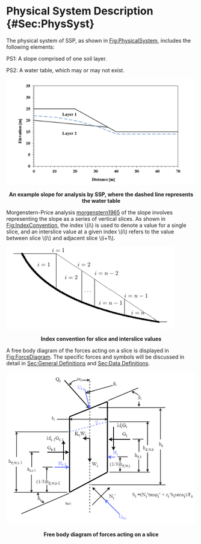 # Physical System Description {#Sec:PhysSyst}

The physical system of SSP, as shown in [Fig:PhysicalSystem](./SecPhysSyst.md#Figure:PhysicalSystem), includes the following elements:

PS1: A slope comprised of one soil layer.

PS2: A water table, which may or may not exist.

<div id="Figure:PhysicalSystem"></div>

![An example slope for analysis by SSP, where the dashed line represents the water table](../../../../../datafiles/ssp/PhysSyst.png)

**<p align="center">An example slope for analysis by SSP, where the dashed line represents the water table</p>**

Morgenstern-Price analysis [morgenstern1965](./SecReferences.md#morgenstern1965) of the slope involves representing the slope as a series of vertical slices. As shown in [Fig:IndexConvention](./SecPhysSyst.md#Figure:IndexConvention), the index \\(i\\) is used to denote a value for a single slice, and an interslice value at a given index \\(i\\) refers to the value between slice \\(i\\) and adjacent slice \\(i+1\\).

<div id="Figure:IndexConvention"></div>

![Index convention for slice and interslice values](../../../../../datafiles/ssp/IndexConvention.png)

**<p align="center">Index convention for slice and interslice values</p>**

A free body diagram of the forces acting on a slice is displayed in [Fig:ForceDiagram](./SecPhysSyst.md#Figure:ForceDiagram). The specific forces and symbols will be discussed in detail in [Sec:General Definitions](./SecGDs.md#Sec:GDs) and [Sec:Data Definitions](./SecDDs.md#Sec:DDs).

<div id="Figure:ForceDiagram"></div>

![Free body diagram of forces acting on a slice](../../../../../datafiles/ssp/ForceDiagram.png)

**<p align="center">Free body diagram of forces acting on a slice</p>**
